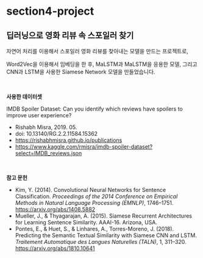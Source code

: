 # section4-project

## 딥러닝으로 영화 리뷰 속 스포일러 찾기

자연어 처리를 이용해서 스포일러 영화 리뷰를 찾아내는 모델을 만드는 프로젝트로,

Word2Vec을 이용해서 임베딩을 한 후, MaLSTM과 MaLSTM을 응용한 모델, 그리고 CNN과 LSTM을 사용한 Siamese Network 모델을 만들었습니다.

<br/>

 **사용한 데이터셋**
 
IMDB Spoiler Dataset: Can you identify which reviews have spoilers to improve user experience?
- Rishabh Misra, 2019. 05. <br/>
- doi: 10.13140/RG.2.2.11584.15362 <br/>
- https://rishabhmisra.github.io/publications
- https://www.kaggle.com/rmisra/imdb-spoiler-dataset?select=IMDB_reviews.json

<br/>

**참고 문헌**

- Kim, Y. (2014). Convolutional Neural Networks for Sentence Classification. *Proceedings of the 2014 Conference on Empirical Methods in Natural Language Processing (EMNLP)*, 1746–1751.
    https://arxiv.org/abs/1408.5882  
- Mueller, J., & Thyagarajan, A. (2015). Siamese Recurrent Architectures for Learning Sentence Similarity. AAAI-16. Arizona, USA.
- Pontes, E., & Huet, S., & Linhares, A., Torres-Moreno, J. (2018). Predicting the Semantic Textual Similarity with Siamese CNN and LSTM. *Traitement Automatique des Langues Naturelles (TALN)*, 1, 311–320.
    https://arxiv.org/abs/1810.10641
    

<br/>
